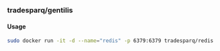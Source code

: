 ### tradesparq/gentilis

#### Usage
```bash
sudo docker run -it -d --name="redis" -p 6379:6379 tradesparq/redis
```
